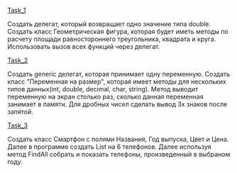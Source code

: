 [Task_1](https://github.com/nomadpyn/CSharp_Lessons/tree/master/9.%20Delegate/Task_1)

 Создать делегат, который возвращает одно значение типа double. Создать класс Геометрическая фигура, которая будет иметь методы по расчету площади равностороннего треугольника, квадрата и круга. Использовать вызов всех функций через делегат.

[Task_2](https://github.com/nomadpyn/CSharp_Lessons/tree/master/9.%20Delegate/Task_2)

 Создать generic делегат, которая принимает одну переменную. Создать класс "Переменная на размер", которая имеет методы для нескольких типов данных(int, double, decimal, char, string). Метод выводит переменную на экран столько раз, сколько данная переменная занимает в памяти. Для дробных чисел сделать вывод 3х знаков после запятой.

[Task_3](https://github.com/nomadpyn/CSharp_Lessons/tree/master/9.%20Delegate/Task_3)

 Создать класс Смартфон с полями Названия, Год выпуска, Цвет и Цена.  Далее в программе создать List на 6 телефонов. Далее используя метод FindAll собрать и показать телефоны, произведенный в выбраном году.